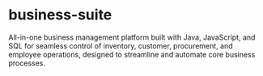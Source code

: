 # business-suite
All-in-one business management platform built with Java, JavaScript, and SQL for seamless control of inventory, customer, procurement, and employee operations, designed to streamline and automate core business processes.
